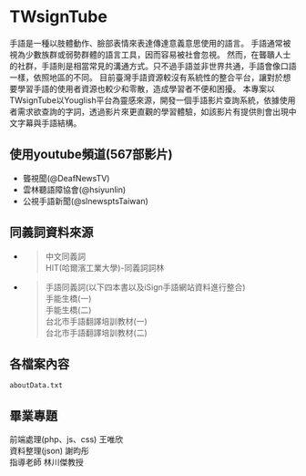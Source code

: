 # TWsignTube
手語是一種以肢體動作、臉部表情來表達傳達意義意思使用的語言。
手語通常被視為少數族群或弱勢群體的語言工具，因而容易被社會忽視。
然而，在聾聵人士的社群，手語則是相當常見的溝通方式。只不過手語並非世界共通，手語會像口語一樣，依照地區的不同。
目前臺灣手語資源較沒有系統性的整合平台，讓對於想要學習手語的使用者資源也較少和零散，造成學習者不便和困擾。
本專案以TWsignTube以Youglish平台為靈感來源，開發一個手語影片查詢系統，依據使用者需求欲查詢的字詞，透過影片來更直觀的學習體驗，如該影片有提供則會出現中文字幕與手語結構。 

## 使用youtube頻道(567部影片)
-  聾視聞(@DeafNewsTV)
- 雲林聽語障協會(@hsiyunlin)
- 公視手語新聞(@slnewsptsTaiwan)

## 同義詞資料來源
-   >中文同義詞  
    >HIT(哈爾濱工業大學)-同義詞詞林  

-   >手語同義詞(以下四本書以及iSign手語網站資料進行整合)  
    >手能生橋(一)  
    >手能生橋(二)  
    >台北市手語翻譯培訓教材(一)  
    >台北市手語翻譯培訓教材(二)  
## 各檔案內容
    aboutData.txt  
    
## 畢業專題
前端處理(php、js、css) 王唯欣  
資料整理(json) 謝昀彤    
指導老師 林川傑教授 
